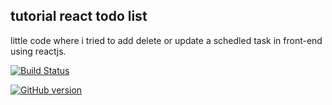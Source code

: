 ##  tutorial react todo list

little code where i tried to add delete or update a schedled task in front-end using reactjs.

[![Build Status](https://travis-ci.com/tkhadir/react-todolist.svg?branch=master)](https://travis-ci.com/tkhadir/react-todolist)

[![GitHub version](https://badge.fury.io/gh/tkhadir%2Freact-todolist.svg)](https://badge.fury.io/gh/tkhadir%2Freact-todolist)

